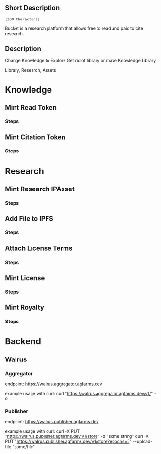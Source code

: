 ## Short Description 
    (280 Characters)
Bucket is a research platform that allows free to read and paid to cite research.

## Description


Change Knowledge to Explore
Get rid of library or make Knowledge Library

Library, Research, Assets

# Knowledge
## Mint Read Token
### Steps
## Mint Citation Token
### Steps
# Research
## Mint Research IPAsset
### Steps
## Add File to IPFS
### Steps
## Attach License Terms
### Steps
## Mint License
### Steps
## Mint Royalty
### Steps

# Backend
## Walrus
### Aggregator
endpoint:
https://walrus.aggregator.agfarms.dev

example usage with curl:
curl "https://walrus.aggregator.agfarms.dev/v1/<some blob ID>" -o <some file name>

### Publisher
endpoint:
https://walrus.publisher.agfarms.dev

example usage with curl: 
curl -X PUT "https://walrus.publisher.agfarms.dev/v1/store" -d "some string"
curl -X PUT "https://walrus.publisher.agfarms.dev/v1/store?epochs=5" --upload-file "some/file"

